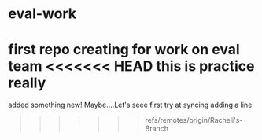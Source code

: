 # eval-work
first repo creating for work on eval team
<<<<<<< HEAD
this is practice really
=======
added something new! Maybe....Let's seee
first try at syncing
adding a line
>>>>>>> refs/remotes/origin/Racheli's-Branch
